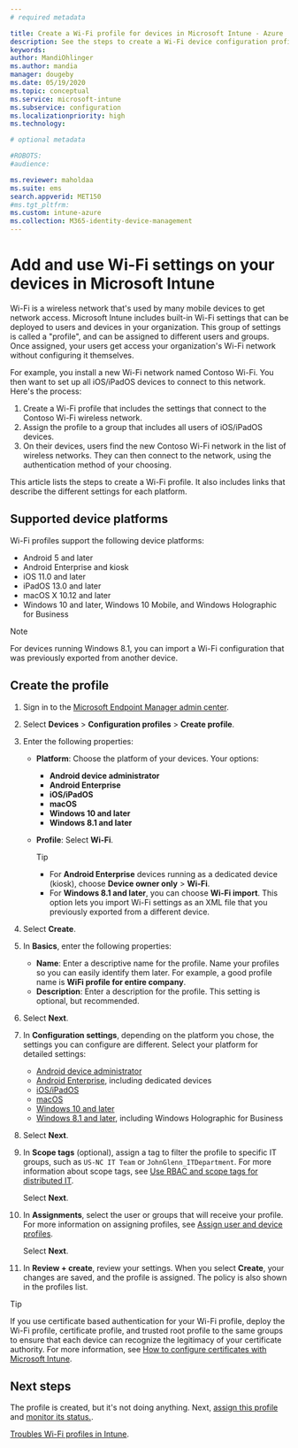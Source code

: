 ```yaml
---
# required metadata

title: Create a Wi-Fi profile for devices in Microsoft Intune - Azure | Microsoft Docs
description: See the steps to create a Wi-Fi device configuration profile in Microsoft Intune. Create profiles for Android device administrator, Android Enterprise, Android kiosk, iOS, iPadOS, macOS, Windows 10 and newer, and Windows Holographic for Business. Use these profiles to create a WiFi connection to use certificates, choose an EAP type, select an authentication method, enable a proxy, and more.
keywords:
author: MandiOhlinger
ms.author: mandia
manager: dougeby
ms.date: 05/19/2020
ms.topic: conceptual
ms.service: microsoft-intune
ms.subservice: configuration
ms.localizationpriority: high
ms.technology:

# optional metadata

#ROBOTS:
#audience:

ms.reviewer: maholdaa
ms.suite: ems
search.appverid: MET150
#ms.tgt_pltfrm:
ms.custom: intune-azure
ms.collection: M365-identity-device-management
---
```


# Add and use Wi-Fi settings on your devices in Microsoft Intune

Wi-Fi is a wireless network that's used by many mobile devices to get network access. Microsoft Intune includes built-in Wi-Fi settings that can be deployed to users and devices in your organization. This group of settings is called a "profile", and can be assigned to different users and groups. Once assigned, your users get access your organization's Wi-Fi network without configuring it themselves.

For example, you install a new Wi-Fi network named Contoso Wi-Fi. You then want to set up all iOS/iPadOS devices to connect to this network. Here's the process:

1. Create a Wi-Fi profile that includes the settings that connect to the Contoso Wi-Fi wireless network.
2. Assign the profile to a group that includes all users of iOS/iPadOS devices.
3. On their devices, users find the new Contoso Wi-Fi network in the list of wireless networks. They can then connect to the network, using the authentication method of your choosing.

This article lists the steps to create a Wi-Fi profile. It also includes links that describe the different settings for each platform.

## Supported device platforms

Wi-Fi profiles support the following device platforms:

- Android 5 and later
- Android Enterprise and kiosk
- iOS 11.0 and later
- iPadOS 13.0 and later
- macOS X 10.12 and later
- Windows 10 and later, Windows 10 Mobile, and Windows Holographic for Business

> [!NOTE]
> For devices running Windows 8.1, you can import a Wi-Fi configuration that was previously exported from another device.

## Create the profile

1. Sign in to the [Microsoft Endpoint Manager admin center](https://go.microsoft.com/fwlink/?linkid=2109431).
2. Select **Devices** > **Configuration profiles** > **Create profile**.
3. Enter the following properties:

    - **Platform**: Choose the platform of your devices. Your options:

      - **Android device administrator**
      - **Android Enterprise**
      - **iOS/iPadOS**
      - **macOS**
      - **Windows 10 and later**
      - **Windows 8.1 and later**

    - **Profile**: Select **Wi-Fi**.

      > [!TIP]
      >
      > - For **Android Enterprise** devices running as a dedicated device (kiosk), choose **Device owner only** > **Wi-Fi**.
      > - For **Windows 8.1 and later**, you can choose **Wi-Fi import**. This option lets you import Wi-Fi settings as an XML file that you previously exported from a different device.

4. Select **Create**.
5. In **Basics**, enter the following properties:

    - **Name**: Enter a descriptive name for the profile. Name your profiles so you can easily identify them later. For example, a good profile name is **WiFi profile for entire company**.
    - **Description**: Enter a description for the profile. This setting is optional, but recommended.

6. Select **Next**.
7. In **Configuration settings**, depending on the platform you chose, the settings you can configure are different. Select your platform for detailed settings:

    - [Android device administrator](wi-fi-settings-android.md)
    - [Android Enterprise](wi-fi-settings-android-enterprise.md), including dedicated devices
    - [iOS/iPadOS](wi-fi-settings-ios.md)
    - [macOS](wi-fi-settings-macos.md)
    - [Windows 10 and later](wi-fi-settings-windows.md)
    - [Windows 8.1 and later](wi-fi-settings-import-windows-8-1.md), including Windows Holographic for Business

8. Select **Next**.
9. In **Scope tags** (optional), assign a tag to filter the profile to specific IT groups, such as `US-NC IT Team` or `JohnGlenn_ITDepartment`. For more information about scope tags, see [Use RBAC and scope tags for distributed IT](../fundamentals/scope-tags.md).

    Select **Next**.

10. In **Assignments**, select the user or groups that will receive your profile. For more information on assigning profiles, see [Assign user and device profiles](device-profile-assign.md).

    Select **Next**.

11. In **Review + create**, review your settings. When you select **Create**, your changes are saved, and the profile is assigned. The policy is also shown in the profiles list.

> [!TIP]
> If you use certificate based authentication for your Wi-Fi profile, deploy the Wi-Fi profile, certificate profile, and trusted root profile to the same groups to ensure that each device can recognize the legitimacy of your certificate authority.  For more information, see [How to configure certificates with Microsoft Intune](../protect/certificates-configure.md).


## Next steps

The profile is created, but it's not doing anything. Next, [assign this profile](device-profile-assign.md) and [monitor its status.](device-profile-monitor.md).

[Troubles Wi-Fi profiles in Intune](troubleshoot-wi-fi-profiles.md).
